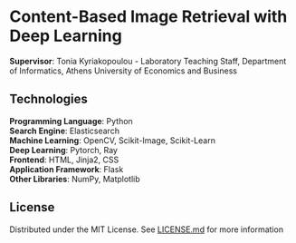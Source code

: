 # Content-Based Image Retrieval with Deep Learning

**Supervisor**: Tonia Kyriakopoulou - Laboratory Teaching Staff, Department of Informatics, Athens University of Economics and Business

## Technologies
**Programming Language**: Python <br>
**Search Engine**: Elasticsearch <br>
**Machine Learning**: OpenCV, Scikit-Image, Scikit-Learn <br>
**Deep Learning**: Pytorch, Ray <br>
**Frontend**: HTML, Jinja2, CSS <br>
**Application Framework**: Flask <br>
**Other Libraries**: NumPy, Matplotlib

## License
Distributed under the MIT License. See [LICENSE.md](LICENSE.md) for more information
